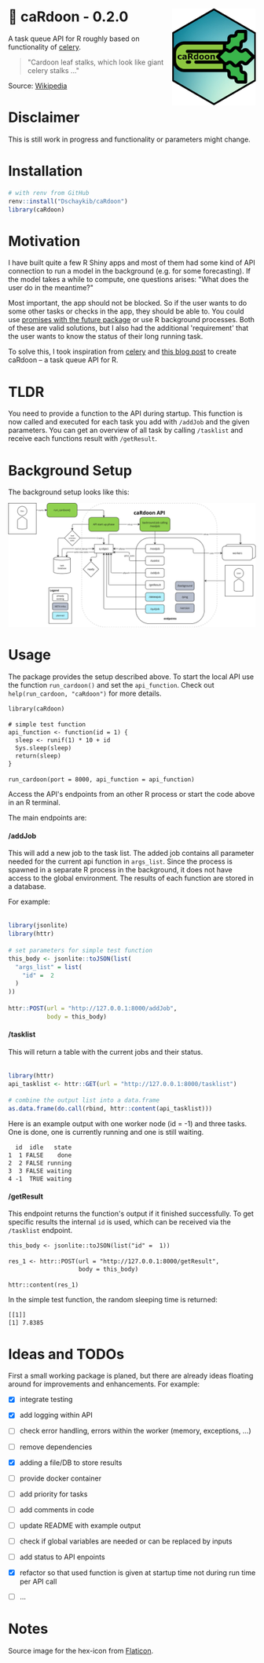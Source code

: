# :leafy_green: caRdoon - 0.2.0 <img src="misc/cardoon.png" width=170 align="right" />

A task queue API for R roughly based on functionality of [celery](https://github.com/celery/celery).

> "Cardoon leaf stalks, which look like giant celery stalks ..."

Source: [Wikipedia](https://en.wikipedia.org/wiki/Cardoon)

# Disclaimer

This is still work in progress and functionality or parameters might change.

# Installation

``` R
# with renv from GitHub
renv::install("Dschaykib/caRdoon")
library(caRdoon)
```

# Motivation

I have built quite a few R Shiny apps and most of them had some kind of API connection to run a model in the background (e.g. for some forecasting). If the model takes a while to compute, one questions arises: "What does the user do in the meantime?"

Most important, the app should not be blocked. So if the user wants to do some other tasks or checks in the app, they should be able to. You could use [promises with the future package](https://rstudio.github.io/promises/articles/promises_06_shiny.html) or use R background processes. Both of these are valid solutions, but I also had the additional 'requirement' that the user wants to know the status of their long running task.

To solve this, I took inspiration from [celery](https://github.com/celery/celery) and [this blog post](https://www.tidyverse.org/blog/2019/09/callr-task-q/) to create caRdoon – a task queue API for R.


# TLDR

You need to provide a function to the API during startup. This function is now called and executed for each task you add with `/addJob` and the given parameters.
You can get an overview of all task by calling `/tasklist` and receive each functions result with `/getResult`.



# Background Setup

The background setup looks like this:


<img src="misc/targetsetup.png" align="center" />


# Usage

The package provides the setup described above. To start the local API use the function `run_cardoon()` and set the `api_function`. Check out `help(run_cardoon, "caRdoon")` for more details.

```
library(caRdoon)

# simple test function
api_function <- function(id = 1) {
  sleep <- runif(1) * 10 + id
  Sys.sleep(sleep)
  return(sleep)
}

run_cardoon(port = 8000, api_function = api_function)
```

Access the API's endpoints from an other R process or start the code above in an R terminal.

The main endpoints are:

#### /addJob

This will add a new job to the task list. The added job contains all parameter needed for the current api function in `args_list`. Since the process is spawned in a separate R process in the background, it does not have access to the global environment. The results of each function are stored in a database.

For example:

``` R

library(jsonlite)
library(httr)

# set parameters for simple test function
this_body <- jsonlite::toJSON(list(
  "args_list" = list(
    "id" =  2
  )
))

httr::POST(url = "http://127.0.0.1:8000/addJob",
           body = this_body)

```

#### /tasklist

This will return a table with the current jobs and their status.


``` R

library(httr)
api_tasklist <- httr::GET(url = "http://127.0.0.1:8000/tasklist")

# combine the output list into a data.frame
as.data.frame(do.call(rbind, httr::content(api_tasklist)))

```

Here is an example output with one worker node (id = -1) and three tasks. One is done, one is currently running and one is still waiting.

```
  id  idle   state
1  1 FALSE    done
2  2 FALSE running
3  3 FALSE waiting
4 -1  TRUE waiting
```


#### /getResult

This endpoint returns the function's output if it finished successfully. To get specific results the internal `id` is used, which can be received via the `/tasklist` endpoint.

```
this_body <- jsonlite::toJSON(list("id" =  1))

res_1 <- httr::POST(url = "http://127.0.0.1:8000/getResult",
                    body = this_body)

httr::content(res_1)
```

In the simple test function, the random sleeping time is returned:

```
[[1]]
[1] 7.8385
```

# Ideas and TODOs

First a small working package is planed, but there are already ideas floating around for improvements and enhancements. For example:

- [x] integrate testing
- [x] add logging within API
- [ ] check error handling, errors within the worker (memory, exceptions, ...)
- [ ] remove dependencies
- [x] adding a file/DB to store results
- [ ] provide docker container
- [ ] add priority for tasks
- [ ] add comments in code
- [ ] update README with example output
- [ ] check if global variables are needed or can be replaced by inputs
- [ ] add status to API enpoints
- [x] refactor so that used function is given at startup time not during run time per API call
- [ ] ...


# Notes

Source image for the hex-icon from [Flaticon](https://www.flaticon.com/free-icons/celery).

